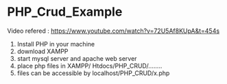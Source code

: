 # PHP_Crud_Example

Video refered : https://www.youtube.com/watch?v=72U5Af8KUpA&t=454s

1. Install PHP in your machine
2. download XAMPP
3. start mysql server and apache web server
4. place php files in XAMPP/ Htdocs/PHP_CRUD/........
5. files can be accessible by localhost/PHP_CRUD/x.php

